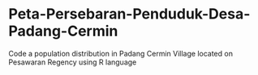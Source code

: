 # Peta-Persebaran-Penduduk-Desa-Padang-Cermin
Code a population distribution in Padang Cermin Village located on Pesawaran Regency using R language
